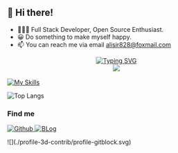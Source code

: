 ## 👋 Hi there!

- 🧑🏻‍💻 Full Stack Developer, Open Source Enthusiast.
- 😀 Do something to make myself happy.
- 📫 You can reach me via email [alisir828@foxmail.com](mailto:alisir828@foxmail.com)

<!-- dynamic typing effect 动态打字效果 -->
<div align="center">
  <a href="https://blog.sunguoqi.com/">
    <img src="https://readme-typing-svg.demolab.com?font=Fira+Code&pause=1000&width=435&lines=println(3.1415926);阿狸先森&center=true&size=27" alt="Typing SVG" style="border-radius: 8xp;" />
  </a>
</div>

<!-- knock code pictures 敲代码的图片 -->
<div align="center">
  <img src="https://cdn.jsdelivr.net/gh/sun0225SUN/sun0225SUN/assets/images/coding.gif" /><br>
</div>

<!-- 技能图标 -->
[![My Skills](https://skillicons.dev/icons?i=ts,nodejs,vue,nuxt,react,nextjs,docker,nestjs,go,postgres,mysql,mongodb,redis,java,py,jenkins,jest,linux,vscode)](https://skillicons.dev)
<!-- GitHub 统计信息 -->
<div>
  <!--   <img src="https://github-readme-stats.vercel.app/api?username=alisir-828&theme=radical" alt="Anurag's GitHub stats" /> -->
  <img src="https://github-readme-stats.vercel.app/api/top-langs/?username=alisir-828&layout=compact&theme=radical" alt="Top Langs" />
</div>

### Find me

<p>
  <a href="https://github.com/alisir-828" target="_blank">
    <img alt="Github" src="https://img.shields.io/badge/GitHub-%2312100E.svg?&style=for-the-badge&logo=Github&logoColor=white" />
  </a> 
  <a href="https://www.alisir.cn" target="_blank">
    <img alt="BLog" src="https://img.shields.io/badge/Blog-blue?style=for-the-badge&logo=Blog&logoColor=%232b8bff&logoSize=%23FF5733&color=%232b8bff&cacheSeconds=3600&link=https%3A%2F%2Fwww.alisir.cn%2F" />
  </a>
</p>
![](./profile-3d-contrib/profile-gitblock.svg)
